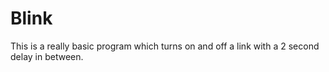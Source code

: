 # Blink
This is a really basic program which turns on and off a link with a 2 second delay in between.
